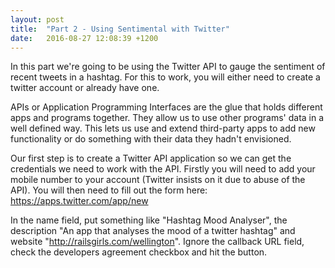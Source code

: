 ```yaml
---
layout: post
title:  "Part 2 - Using Sentimental with Twitter"
date:   2016-08-27 12:08:39 +1200
---
```


In this part we're going to be using the Twitter API to gauge the sentiment of recent tweets in a hashtag. For this to work, you will either need to create a twitter account or already have one.

APIs or Application Programming Interfaces are the glue that holds different apps and programs together. They allow us to use other programs' data in a well defined way. This lets us use and extend third-party apps to add new functionality or do something with their data they hadn't envisioned.

Our first step is to create a Twitter API application so we can get the credentials we need to work with the API. Firstly you will need to add your mobile number to your account (Twitter insists on it due to abuse of the API). You will then need to fill out the form here: https://apps.twitter.com/app/new

In the name field, put something like "Hashtag Mood Analyser", the description "An app that analyses the mood of a twitter hashtag" and website "http://railsgirls.com/wellington". Ignore the callback URL field, check the developers agreement checkbox and hit the button.
